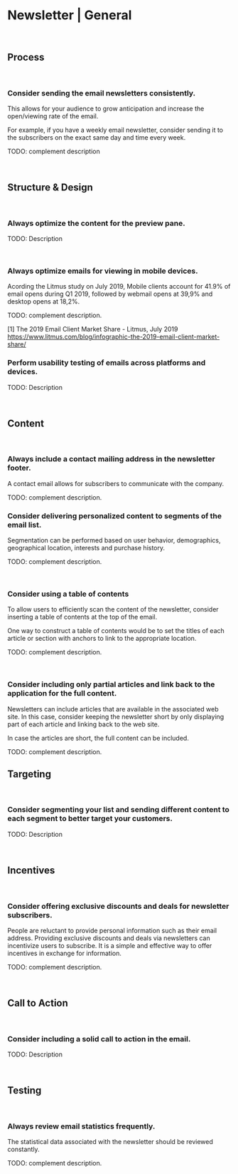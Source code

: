 # Newsletter | General
<br>


## Process
<br>


### Consider sending the email newsletters consistently.

This allows for your audience to grow anticipation and increase the open/viewing rate of the email.

For example, if you have a weekly email newsletter, consider sending it to the subscribers on the exact same day and time every week. 

TODO: complement description

<br>


## Structure & Design
<br>

### Always optimize the content for the preview pane.

TODO: Description

<br>


### Always optimize emails for viewing in mobile devices.

Acording the Litmus study on July 2019, Mobile clients account for 41.9% of email opens during Q1 2019, followed by webmail opens at 39,9% and desktop opens at 18,2%.

TODO: complement description.

[1] The 2019 Email Client Market Share - Litmus, July 2019
https://www.litmus.com/blog/infographic-the-2019-email-client-market-share/
<br>


### Perform usability testing of emails across platforms and devices.

TODO: Description

<br>


## Content
<br>


### Always include a contact mailing address in the newsletter footer.

A contact email allows for subscribers to communicate with the company.

TODO: complement description.
<br>


### Consider delivering personalized content to segments of the email list.

Segmentation can be performed based on user behavior, demographics, geographical location, interests and purchase history.

TODO: complement description.

<br>


### Consider using a table of contents

To allow users to efficiently scan the content of the newsletter, consider inserting a table of contents at the top of the email.

One way to construct a table of contents would be to set the titles of each article or section with anchors to link to the appropriate location.

TODO: complement description.

<br>


### Consider including only partial articles and link back to the application for the full content.

Newsletters can include articles that are available in the associated web site. In this case, consider keeping the newsletter short by only displaying part of each article and
linking back to the web site. 

In case the articles are short, the full content can be included.

TODO: complement description.
<br>


## Targeting
<br>


### Consider segmenting your list and sending different content to each segment to better target your customers.

TODO: Description

<br>


## Incentives
<br>


### Consider offering exclusive discounts and deals for newsletter subscribers.

People are reluctant to provide personal information such as their email address. Providing exclusive discounts and deals via newsletters can incentivize users to subscribe. It
is a simple and effective way to offer incentives in exchange for information.

TODO: complement description.

<br>


## Call to Action
<br>


### Consider including a solid call to action in the email.

TODO: Description

<br>


## Testing
<br>


### Always review email statistics frequently.

The statistical data associated with the newsletter should be reviewed constantly.

TODO: complement description.

<br>

